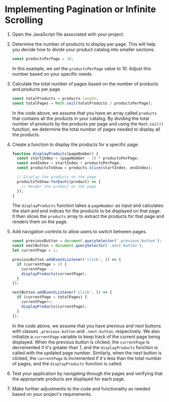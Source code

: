 

# Implementing Pagination or Infinite Scrolling

1. Open the JavaScript file associated with your project.

2. Determine the number of products to display per page. This will help you decide how to divide your product catalog into smaller sections.

   ```javascript
   const productsPerPage = 10;
   ```

   In this example, we set the `productsPerPage` value to 10. Adjust this number based on your specific needs.

3. Calculate the total number of pages based on the number of products and products per page.

   ```javascript
   const totalProducts = products.length;
   const totalPages = Math.ceil(totalProducts / productsPerPage);
   ```

   In the code above, we assume that you have an array called `products` that contains all the products in your catalog. By dividing the total number of products by the products per page and using the `Math.ceil()` function, we determine the total number of pages needed to display all the products.

4. Create a function to display the products for a specific page.

   ```javascript
   function displayProducts(pageNumber) {
     const startIndex = (pageNumber - 1) * productsPerPage;
     const endIndex = startIndex + productsPerPage;
     const productsToShow = products.slice(startIndex, endIndex);

     // Display the products on the page
     productsToShow.forEach((product) => {
       // Render the product on the page
     });
   }
   ```

   The `displayProducts` function takes a `pageNumber` as input and calculates the start and end indices for the products to be displayed on that page. It then slices the `products` array to extract the products for that page and renders them on the page.

5. Add navigation controls to allow users to switch between pages.

   ```javascript
   const previousButton = document.querySelector('.previous-button');
   const nextButton = document.querySelector('.next-button');
   let currentPage = 1;

   previousButton.addEventListener('click', () => {
     if (currentPage > 1) {
       currentPage--;
       displayProducts(currentPage);
     }
   });

   nextButton.addEventListener('click', () => {
     if (currentPage < totalPages) {
       currentPage++;
       displayProducts(currentPage);
     }
   });
   ```

   In the code above, we assume that you have previous and next buttons with classes `.previous-button` and `.next-button`, respectively. We also initialize a `currentPage` variable to keep track of the current page being displayed. When the previous button is clicked, the `currentPage` is decremented if it's greater than 1, and the `displayProducts` function is called with the updated page number. Similarly, when the next button is clicked, the `currentPage` is incremented if it's less than the total number of pages, and the `displayProducts` function is called.

6. Test your application by navigating through the pages and verifying that the appropriate products are displayed for each page.

7. Make further adjustments to the code and functionality as needed based on your project's requirements.


